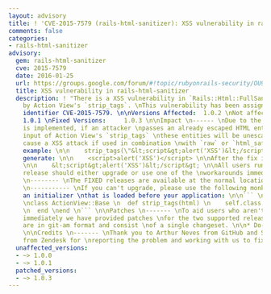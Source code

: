```yaml
---
layout: advisory
title: ! 'CVE-2015-7579 (rails-html-sanitizer): XSS vulnerability in rails-html-sanitizer'
comments: false
categories:
- rails-html-sanitizer
advisory:
  gem: rails-html-sanitizer
  cve: 2015-7579
  date: 2016-01-25
  url: https://groups.google.com/forum/#!topic/rubyonrails-security/OU9ugTZcbjc
  title: XSS vulnerability in rails-html-sanitizer
  description: ! "There is a XSS vulnerability in `Rails::Html::FullSanitizer` used
    by Action View's `strip_tags`. \nThis vulnerability has been assigned the CVE
    identifier CVE-2015-7579. \n\nVersions Affected:  1.0.2 \nNot affected:       1.0.0,
    1.0.1 \nFixed Versions:     1.0.3 \n\nImpact \n------ \nDue to the way that `Rails::Html::FullSanitizer`
    is implemented, if an attacker \npasses an already escaped HTML entity to the
    input of Action View's `strip_tags` \nthese entities will be unescaped what may
    cause a XSS attack if used in combination \nwith `raw` or `html_safe`. \n\nFor
    example: \n\n    strip_tags(\"&lt;script&gt;alert('XSS')&lt;/script&gt;\") \n\nWould
    generate: \n\n    <script>alert('XSS')</script> \n\nAfter the fix it will generate:
    \n\n    &lt;script&gt;alert('XSS')&lt;/script&gt; \n\nAll users running an affected
    release should either upgrade or use one of the \nworkarounds immediately. \n\nReleases
    \n-------- \nThe FIXED releases are available at the normal locations. \n\nWorkarounds
    \n----------- \nIf you can't upgrade, please use the following monkey patch in
    an initializer \nthat is loaded before your application: \n\n``` \n$ cat config/initializers/strip_tags_fix.rb
    \nclass ActionView::Base \n  def strip_tags(html) \n    self.class.full_sanitizer.sanitize(html)
    \n  end \nend \n``` \n\nPatches \n------- \nTo aid users who aren't able to upgrade
    immediately we have provided patches \nfor the two supported release series. They
    are in git-am format and consist \nof a single changeset. \n\n* Do-not-unescape-already-escaped-HTML-entities.patch
    \n\nCredits \n------- \nThank you to Arthur Neves from GitHub and Spyros Livathinos
    from Zendesk for \nreporting the problem and working with us to fix it. \n"
  unaffected_versions:
  - ~> 1.0.0
  - ~> 1.0.1
  patched_versions:
  - ~> 1.0.3
---
```

